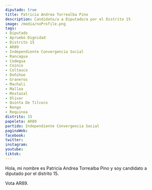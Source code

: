 ```yaml
---
diputado: true
title: Patricia Andrea Torrealba Pino
description: Candidato/a a Diputado/a por el Distrito 15
image: /media/noProfile.png
tags:
- Diputado
- Apruebo Dignidad
- Distrito 15
- AR89
- Independiente Convergencia Social
- Rancagua
- Codegua
- Coinco
- Coltauco
- Doñihue
- Graneros
- Machali
- Malloa
- Mostazal
- Olivar
- Quinta De Tilcoco
- Rengo
- Requinoa
distrito: 15
papeleta: AR89
partido: Independiente Convergencia Social
paginaWeb:
facebook:
twitter:
instagram:
youtube:
tiktok:
---
```

Hola, mi nombre es Patricia Andrea Torrealba Pino y soy candidato a diputado por el distrito 15.

Vota AR89.